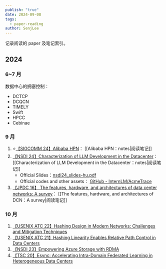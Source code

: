 ```yaml
---
publish: "true"
date: 2024-09-08
tags:
  - paper-reading
author: SenjLee
---
```

记录阅读的 paper 及笔记索引。

## 2024

### 6~7 月

数据中心的拥塞控制：

- DCTCP
- DCQCN
- TIMELY
- Swift
- HPCC
- Cebinae

### 9 月

1. ⭐[【SIGCOMM 24】Alibaba HPN](https://ennanzhai.github.io/pub/sigcomm24-hpn.pdf)： [[Alibaba HPN：notes|阅读笔记]]
2. [【NSDI 24】Characterization of LLM Development in the Datacenter](https://www.usenix.org/conference/nsdi24/presentation/hu)： [[Characterization of LLM Development in the Datacenter：notes|阅读笔记]]
	- Official Slides：[nsdi24\_slides-hu.pdf](https://www.usenix.org/system/files/nsdi24_slides-hu.pdf)
	- Official codes and other assets： [GitHub - InternLM/AcmeTrace](https://github.com/InternLM/AcmeTrace)
3. [【JPDC 16】 The features, hardware, and architectures of data center networks: A survey](https://www.sciencedirect.com/science/article/pii/S0743731516300399)： [[The features, hardware, and architectures of DCN：A survey|阅读笔记]]

### 10 月

1. [【USENIX ATC 22】Hashing Design in Modern Networks: Challenges and Mitigation Techniques](https://www.usenix.org/conference/atc22/presentation/xu)
2. [【USENIX ATC 21】Hashing Linearity Enables Relative Path Control in Data Centers](https://www.usenix.org/conference/atc21/presentation/zhang-zhehui)
3. [【NSDI 23】Empowering Azure Storage with RDMA](https://www.usenix.org/conference/nsdi23/presentation/bai)
4. [【TSC 20】Esync: Accelerating Intra-Domain Federated Learning in Heterogeneous Data Centers](https://ieeexplore.ieee.org/abstract/document/9292461)